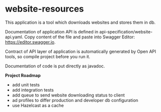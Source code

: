 # website-resources

This application is a tool which downloads websites and stores them in db.

Documentation of application API is defined in api-specification/website-api.yaml.
Copy content of the file and paste into Swagger Editor: https://editor.swagger.io.

Contract of API layer of application is automatically generated by Open API tools, so compile project before you run it.

Documentation of code is put directly as javadoc.

**Project Roadmap**
 - add unit tests
 - add integration tests
 - add queue to send website downloading status to client
 - ad profiles to differ production and developer db configuration
 - use Hazelcast as a cache